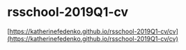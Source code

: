 # rsschool-2019Q1-cv
[https://katherinefedenko.github.io/rsschool-2019Q1-cv/cv](https://katherinefedenko.github.io/rsschool-2019Q1-cv/cv)